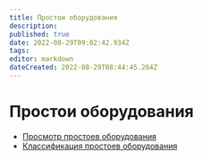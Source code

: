 ```yaml
---
title: Простои оборудования
description: 
published: true
date: 2022-08-29T09:02:42.934Z
tags: 
editor: markdown
dateCreated: 2022-08-29T08:44:45.264Z
---
```


# Простои оборудования

* [Просмотр простоев оборудования](prosmotr-prostoev-oborudovaniya.md)
* [Классификация простоев оборудования](klassifikaciya-prostoya-oborudovaniya.md)
